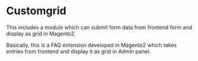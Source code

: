 # Customgrid
This includes a module which can submit form data from frontend form and display as grid in Magento2.

Basically, this is a FAQ extension developed in Magento2 which takes entries from frontend and display it as grid in Admin panel.
